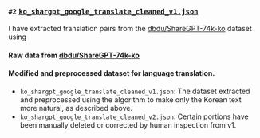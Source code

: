 
### `#2` [`ko_shargpt_google_translate_cleaned_v1.json`](https://huggingface.co/datasets/danielpark/ko_shargpt_google_translate_cleaned_v1)
I have extracted translation pairs from the [dbdu/ShareGPT-74k-ko](https://huggingface.co/datasets/dbdu/ShareGPT-74k-ko/tree/main) dataset using 


#### Raw data from [dbdu/ShareGPT-74k-ko](https://huggingface.co/datasets/dbdu/ShareGPT-74k-ko/tree/main)


#### Modified and preprocessed dataset for language translation.
- `ko_shargpt_google_translate_cleaned_v1.json`: The dataset extracted and preprocessed using the algorithm to make only the Korean text more natural, as described above.
- `ko_shargpt_google_translate_cleaned_v2.json`: Certain portions have been manually deleted or corrected by human inspection from v1.
